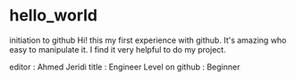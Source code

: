 # hello_world
initiation to github
Hi!
this my first experience with github. It's amazing who easy to manipulate it. I find it very helpful to do my project.


editor : Ahmed Jeridi 
title : Engineer 
Level on github : Beginner 

